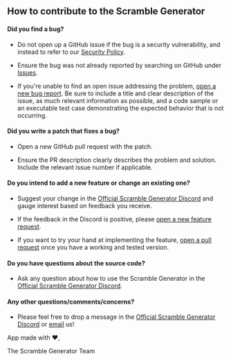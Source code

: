 ## How to contribute to the Scramble Generator

#### Did you find a bug?

- Do not open up a GitHub issue if the bug is a security vulnerability, and instead to refer to our [Security Policy](https://github.com/melvinquick/scramble-generator/security/policy).

- Ensure the bug was not already reported by searching on GitHub under [Issues](https://github.com/melvinquick/scramble-generator/issues).

- If you're unable to find an open issue addressing the problem, [open a new bug report](https://github.com/melvinquick/scramble-generator/issues/new?assignees=&labels=&projects=&template=bug_report.md&title=). Be sure to include a title and clear description of the issue, as much relevant information as possible, and a code sample or an executable test case demonstrating the expected behavior that is not occurring.

#### Did you write a patch that fixes a bug?

- Open a new GitHub pull request with the patch.

- Ensure the PR description clearly describes the problem and solution. Include the relevant issue number if applicable.

#### Do you intend to add a new feature or change an existing one?

- Suggest your change in the [Official Scramble Generator Discord](https://discord.gg/urfh2EMQNG) and gauge interest based on feedback you receive.

- If the feedback in the Discord is positive, please [open a new feature request](https://github.com/melvinquick/scramble-generator/issues/new?assignees=&labels=&projects=&template=feature_request.md&title=).

- If you want to try your hand at implementing the feature, [open a pull request](https://github.com/melvinquick/scramble-generator/compare) once you have a working and tested version.

#### Do you have questions about the source code?

- Ask any question about how to use the Scramble Generator in the [Official Scramble Generator Discord](https://discord.gg/urfh2EMQNG).

#### Any other questions/comments/concerns?

- Please feel free to drop a message in the [Official Scramble Generator Discord](https://discord.gg/urfh2EMQNG) or [email](mailto:scramblegenerator@proton.me) us!

App made with :heart:,

The Scramble Generator Team
